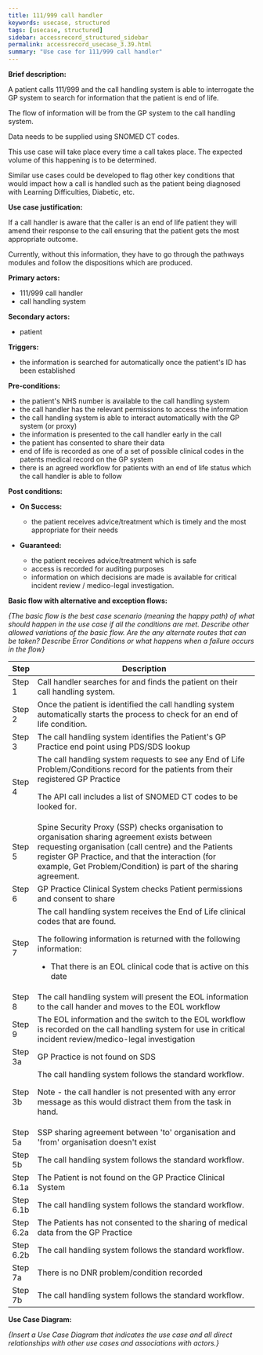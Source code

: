 ```yaml
---
title: 111/999 call handler
keywords: usecase, structured
tags: [usecase, structured] 
sidebar: accessrecord_structured_sidebar
permalink: accessrecord_usecase_3.39.html
summary: "Use case for 111/999 call handler"
---
```


**Brief description:**

A patient calls 111/999 and the call handling system is able to interrogate the GP system to search for information that the patient is end of life.

The flow of information will be from the GP system to the call handling system.

Data needs to be supplied using SNOMED CT codes.

This use case will take place every time a call takes place. The expected volume of this happening is to be determined.

Similar use cases could be developed to flag other key conditions that would impact how a call is handled such as the patient being diagnosed with Learning Difficulties, Diabetic, etc.

**Use case justification:**

If a call handler is aware that the caller is an end of life patient they will amend their response to the call ensuring that the patient gets the most appropriate outcome.

Currently, without this information, they have to go through the pathways modules and follow the dispositions which are produced.

**Primary actors:**

- 111/999 call handler
- call handling system

**Secondary actors:**

- patient

**Triggers:**

- the information is searched for automatically once the patient's ID has been established

**Pre-conditions:**

  - the patient's NHS number is available to the call handling system
  - the call handler has the relevant permissions to access the information
  - the call handling system is able to interact automatically with the GP system (or proxy)
  - the information is presented to the call handler early in the call
  - the patient has consented to share their data
  - end of life is recorded as one of a set of possible clinical codes in the patents medical record on the GP system
  - there is an agreed workflow for patients with an end of life status which the call handler is able to follow

**Post conditions:**

  - **On Success:**
    
      - the patient receives advice/treatment which is timely and the most appropriate for their needs

  - **Guaranteed:**

	- the patient receives advice/treatment which is safe
	- access is recorded for auditing purposes
	- information on which decisions are made is available for critical incident review / medico-legal investigation.

**Basic flow with alternative and exception flows:**

*{The basic flow is the best case scenario (meaning the happy path) of what should happen in the use case if all the conditions are met. Describe other allowed variations of the basic flow. Are the any alternate routes that can be taken? Describe Error Conditions or what happens when a failure occurs in the flow}*

<table>
<thead>
<tr class="header">
<th width="10%"><strong>Step</strong></th>
<th><strong>Description</strong></th>
</tr>
</thead>
<tbody>
<tr class="even">
<td>Step 1</td>
<td>Call handler searches for and finds the patient on their call handling system.</td>
</tr>
<tr class="odd">
<td>Step 2</td>
<td>Once the patient is identified the call handling system automatically starts the process to check for an end of life condition.</td>
</tr>
<tr class="even">
<td>Step 3</td>
<td>The call handling system identifies the Patient's GP Practice end point using PDS/SDS lookup</td>
</tr>
<tr class="odd">
<td>Step 4</td>
<td>The call handling system requests to see any End of Life Problem/Conditions record for the patients from their registered GP Practice
<p>The API call includes a list of SNOMED CT codes to be looked for.</p></td>
</tr>
<tr class="even">
<td>Step 5</td>
<td>Spine Security Proxy (SSP) checks organisation to organisation sharing agreement exists between requesting organisation (call centre) and the Patients register GP Practice, and that the interaction (for example,  Get Problem/Condition) is part of the sharing agreement.</td>
</tr>
<tr class="odd">
<td>Step 6</td>
<td>GP Practice Clinical System checks Patient permissions and consent to share</td>
</tr>
<tr class="even">
<td>Step 7</td>
<td>The call handling system receives the End of Life clinical codes that are found.
<p>The following information is returned with the following information:</p>
<ul>
<li><p>That there is an EOL clinical code that is active on this date</p></li>
</ul></td>
</tr>
<tr class="odd">
<td>Step 8</td>
<td>The call handling system will present the EOL information to the call hander and moves to the EOL workflow</td>
</tr>
<tr class="even">
<td>Step 9</td>
<td>The EOL information and the switch to the EOL workflow is recorded on the call handling system for use in critical incident review/medico-legal investigation</td>
</tr>
<tr class="odd">
<td>Step 3a</td>
<td>GP Practice is not found on SDS</td>
</tr>
<tr class="even">
<td>Step 3b</td>
<td>The call handling system follows the standard workflow.
<p>Note - the call handler is not presented with any error message as this would distract them from the task in hand.</p></td>
</tr>
<tr class="odd">
<td>Step 5a</td>
<td>SSP sharing agreement between 'to' organisation and 'from' organisation doesn't exist</td>
</tr>
<tr class="even">
<td>Step 5b</td>
<td>The call handling system follows the standard workflow.</td>
</tr>
<tr class="odd">
<td>Step 6.1a</td>
<td>The Patient is not found on the GP Practice Clinical System</td>
</tr>
<tr class="even">
<td>Step 6.1b</td>
<td>The call handling system follows the standard workflow.</td>
</tr>
<tr class="odd">
<td>Step 6.2a</td>
<td>The Patients has not consented to the sharing of medical data from the GP Practice</td>
</tr>
<tr class="even">
<td>Step 6.2b</td>
<td>The call handling system follows the standard workflow.</td>
</tr>
<tr class="odd">
<td>Step 7a</td>
<td>There is no DNR problem/condition recorded</td>
</tr>
<tr class="even">
<td>Step 7b</td>
<td>The call handling system follows the standard workflow.</td>
</tr>
</tbody>
</table>

**Use Case Diagram:**

*{Insert a Use Case Diagram that indicates the use case and all direct relationships with other use cases and associations with actors.}*
